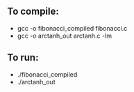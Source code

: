 ## To compile:
- gcc -o fibonacci_compiled fibonacci.c
- gcc -o arctanh_out arctanh.c -lm

## To run:
- ./fibonacci_compiled
- ./arctanh_out